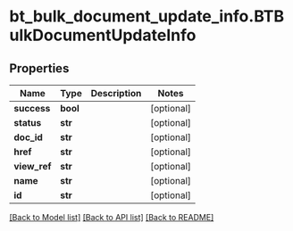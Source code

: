 # bt_bulk_document_update_info.BTBulkDocumentUpdateInfo

## Properties
Name | Type | Description | Notes
------------ | ------------- | ------------- | -------------
**success** | **bool** |  | [optional] 
**status** | **str** |  | [optional] 
**doc_id** | **str** |  | [optional] 
**href** | **str** |  | [optional] 
**view_ref** | **str** |  | [optional] 
**name** | **str** |  | [optional] 
**id** | **str** |  | [optional] 

[[Back to Model list]](../README.md#documentation-for-models) [[Back to API list]](../README.md#documentation-for-api-endpoints) [[Back to README]](../README.md)


